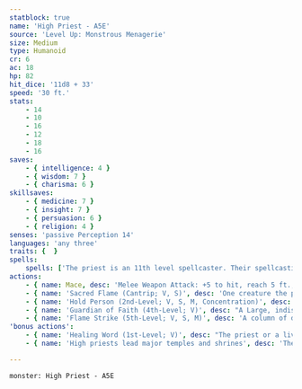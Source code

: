```yaml
---
statblock: true
name: 'High Priest - A5E'
source: 'Level Up: Monstrous Menagerie'
size: Medium
type: Humanoid
cr: 6
ac: 18
hp: 82
hit_dice: '11d8 + 33'
speed: '30 ft.'
stats:
    - 14
    - 10
    - 16
    - 12
    - 18
    - 16
saves:
    - { intelligence: 4 }
    - { wisdom: 7 }
    - { charisma: 6 }
skillsaves:
    - { medicine: 7 }
    - { insight: 7 }
    - { persuasion: 6 }
    - { religion: 4 }
senses: 'passive Perception 14'
languages: 'any three'
traits: {  }
spells:
    spells: ['The priest is an 11th level spellcaster. Their spellcasting ability is Wisdom (spell save DC 15, +7 to hit with spell attacks). They have the following cleric spells prepared:', 'Cantrips (at will): light, sacred flame, thaumaturgy', '1st-level (4 slots): ceremony, detect evil and good, healing word', '2nd-level (3 slots): augury, hold person, zone of truth', '3rd-level (3 slots): daylight, remove curse', '4th-level (3 slots): divination, guardian of faith, revivify', '5th-level (2 slots): flame strike, greater restoration, raise dead', '6th-level (1 slots): heal']
actions:
    - { name: Mace, desc: 'Melee Weapon Attack: +5 to hit, reach 5 ft., one target. Hit: 5 (1d6 + 2) bludgeoning damage. On a hit, the priest can expend a spell slot to deal 7 (2d6) radiant damage, plus an extra 3 (1d6) radiant damage for each level of the spell slot expended above 1st.' }
    - { name: 'Sacred Flame (Cantrip; V, S)', desc: 'One creature the priest can see within 60 feet makes a DC 15 Dexterity saving throw, taking 13 (3d8) radiant damage on a failure. This spell ignores cover.' }
    - { name: 'Hold Person (2nd-Level; V, S, M, Concentration)', desc: 'One humanoid the priest can see within 60 feet makes a DC 15 Wisdom saving throw. On a failure, the target is paralyzed for 1 minute. The target repeats the saving throw at the end of each of its turns, ending the effect on a success.' }
    - { name: 'Guardian of Faith (4th-Level; V)', desc: "A Large, indistinct spectral guardian appears in an unoccupied space within 30 feet and remains for 8 hours. Creatures of the priest's choice that move to a space within 10 feet of the guardian for the first time on a turn make a DC 15 Dexterity saving throw, taking 20 radiant or necrotic damage (high priest's choice) on a failed save or half damage on a success. The spell ends when the guardian has dealt 60 total damage." }
    - { name: 'Flame Strike (5th-Level; V, S, M)', desc: 'A column of divine flame fills a 10-foot-radius, 40-foot-high cylinder within 60 feet. Creatures in the area make a DC 15 Dexterity saving throw, taking 14 (4d6) fire damage and 14 (4d6) radiant damage on a failure or half damage on a success.' }
'bonus actions':
    - { name: 'Healing Word (1st-Level; V)', desc: "The priest or a living creature within 60 feet regains 6 (1d4 + 4) hit points. The priest can't cast this spell and a 1st-level or higher spell on the same turn." }
    - { name: 'High priests lead major temples and shrines', desc: 'Their ability to command angelic forces and return the dead to life make them important political players, whether they seek that role or not. Good high priests protect communities or battle fiends, while evil high priests seek empire or secretly command legions of cultists.' }

---
```

```statblock
monster: High Priest - A5E
```
